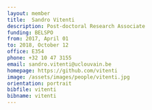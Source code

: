 ```yaml
---
layout: member
title:  Sandro Vitenti
description: Post-doctoral Research Associate
funding: BELSPO
from: 2017, April 01
to: 2018, October 12
office: E354
phone: +32 10 47 3155
email: sandro.vitenti@uclouvain.be
homepage: https://github.com/vitenti
image: /assets/images/people/vitenti.jpg
orientation: portrait
bibfile: vitenti
bibname: vitenti
---
```


